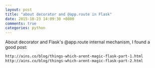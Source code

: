 ```yaml
---
layout: post
title: "about decorator and @app.route in Flask"
date: 2015-10-23 14:09:30 +0800
comments: true
categories: python
---
```

About decorator and Flask's @app.route internal mechanism, I found a good post:

```html
http://ains.co/blog/things-which-arent-magic-flask-part-1.html
http://ains.co/blog/things-which-arent-magic-flask-part-2.html
```